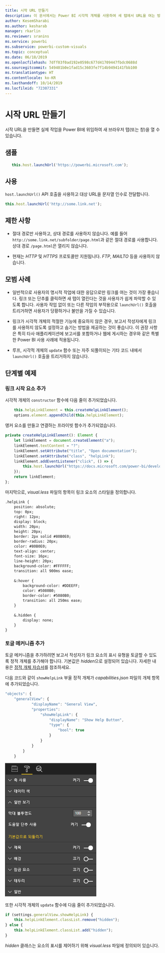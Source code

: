 ```yaml
---
title: 시작 URL 만들기
description: 이 문서에서는 Power BI 시각적 개체를 사용하여 새 탭에서 URL을 여는 방법을 설명합니다.
author: KesemSharabi
ms.author: kesharab
manager: rkarlin
ms.reviewer: sranins
ms.service: powerbi
ms.subservice: powerbi-custom-visuals
ms.topic: conceptual
ms.date: 06/18/2019
ms.openlocfilehash: 7dff03f0ad192e0598c677d41709447fbdc0688d
ms.sourcegitcommit: 549401b0e1fad15c3603fe7f14b9494141fbb100
ms.translationtype: HT
ms.contentlocale: ko-KR
ms.lasthandoff: 10/14/2019
ms.locfileid: "72307331"
---
```

# <a name="create-a-launch-url"></a>시작 URL 만들기

시작 URL을 만들면 실제 작업을 Power BI에 위임하여 새 브라우저 탭(또는 창)을 열 수 있습니다.

## <a name="sample"></a>샘플

```typescript
   this.host.launchUrl('https://powerbi.microsoft.com');
```

## <a name="usage"></a>사용

`host.launchUrl()` API 호출을 사용하고 대상 URL을 문자열 인수로 전달합니다.

```typescript
this.host.launchUrl('http://some.link.net');
```

## <a name="restrictions"></a>제한 사항

* 절대 경로만 사용하고, 상대 경로를 사용하지 않습니다. 예를 들어 `http://some.link.net/subfolder/page.html`과 같은 절대 경로를 사용합니다. 상대 경로 `/page.html`은 열리지 않습니다.

* 현재는 *HTTP* 및 *HTTPS* 프로토콜만 지원됩니다. *FTP*, *MAILTO* 등을 사용하지 않습니다.

## <a name="best-practices"></a>모범 사례

* 일반적으로 사용자의 명시적 작업에 대한 응답으로만 링크를 여는 것이 가장 좋습니다. 링크 또는 단추를 클릭하면 새 탭이 열린다는 것을 사용자가 쉽게 파악할 수 있도록 합니다. 사용자 작업 없이 또는 다른 작업의 부작용으로 `launchUrl()` 호출을 트리거하면 사용자가 당황하거나 불만을 가질 수 있습니다.

* 링크가 시각적 개체의 적절한 기능에 중요하지 않은 경우, 보고서 작성자에게 링크를 사용하지 않도록 설정하고 숨기는 방법을 제공하는 것이 좋습니다. 이 권장 사항은 특히 타사 애플리케이션에 보고서를 포함하거나 웹에 게시하는 경우와 같은 특별한 Power BI 사용 사례에 적용됩니다.

* 루프, 시각적 개체의 `update` 함수 또는 자주 되풀이되는 기타 코드 내에서 `launchUrl()` 호출을 트리거하지 않습니다.

## <a name="a-step-by-step-example"></a>단계별 예제

### <a name="add-a-link-launching-element"></a>링크 시작 요소 추가

시각적 개체의 `constructor` 함수에 다음 줄이 추가되었습니다.

```typescript
    this.helpLinkElement = this.createHelpLinkElement();
    options.element.appendChild(this.helpLinkElement);
```

앵커 요소를 만들고 연결하는 프라이빗 함수가 추가되었습니다.

```typescript
private createHelpLinkElement(): Element {
    let linkElement = document.createElement("a");
    linkElement.textContent = "?";
    linkElement.setAttribute("title", "Open documentation");
    linkElement.setAttribute("class", "helpLink");
    linkElement.addEventListener("click", () => {
        this.host.launchUrl("https://docs.microsoft.com/power-bi/developer/visuals/custom-visual-develop-tutorial");
    });
    return linkElement;
};
```

마지막으로, *visual.less* 파일의 항목이 링크 요소의 스타일을 정의합니다.

```less
.helpLink {
    position: absolute;
    top: 0px;
    right: 12px;
    display: block;
    width: 20px;
    height: 20px;
    border: 2px solid #80B0E0;
    border-radius: 20px;
    color: #80B0E0;
    text-align: center;
    font-size: 16px;
    line-height: 20px;
    background-color: #FFFFFF;
    transition: all 900ms ease;

    &:hover {
        background-color: #DDEEFF;
        color: #5080B0;
        border-color: #5080B0;
        transition: all 250ms ease;
    }

    &.hidden {
        display: none;
    }
}
```

### <a name="add-a-toggling-mechanism"></a>토글 메커니즘 추가

토글 메커니즘을 추가하려면 보고서 작성자가 링크 요소의 표시 유형을 토글할 수 있도록 정적 개체를 추가해야 합니다. 기본값은 *hidden*으로 설정되어 있습니다. 자세한 내용은 [정적 개체 자습서](https://microsoft.github.io/PowerBI-visuals/docs/concepts/objects-and-properties)를 참조하세요.

다음 코드와 같이 `showHelpLink` 부울 정적 개체가 *capabilities.json* 파일의 개체 항목에 추가되었습니다.

```typescript
"objects": {
    "generalView": {
            "displayName": "General View",
            "properties":
                "showHelpLink": {
                    "displayName": "Show Help Button",
                    "type": {
                        "bool": true
                    }
                }
            }
        }
    }
```

![시작 URL 토글](./media/launchurl-toggle.png)

또한 시각적 개체의 `update` 함수에 다음 줄이 추가되었습니다.

```typescript
if (settings.generalView.showHelpLink) {
    this.helpLinkElement.classList.remove("hidden");
} else {
    this.helpLinkElement.classList.add("hidden");
}
```

*hidden* 클래스는 요소의 표시를 제어하기 위해 *visual.less* 파일에 정의되어 있습니다.
